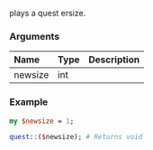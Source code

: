 plays a quest ersize.
### Arguments
**Name**|**Type**|**Description**
:---|:---|:---
newsize|int|

### Example

```perl
my $newsize = 1;

quest::($newsize); # Returns void
```